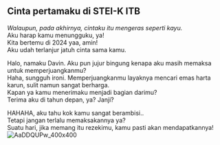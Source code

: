 ## Cinta pertamaku di STEI-K ITB
*Walaupun, pada akhirnya, cintaku itu mengeras seperti kayu.*  
Aku harap kamu menungguku, ya!  
Kita bertemu di 2024 yaa, amin!  
Aku udah terlanjur jatuh cinta sama kamu.
  
Halo, namaku Davin. Aku pun jujur bingung kenapa aku masih memaksa untuk memperjuangkanmu?  
Haha, sungguh ironi. Memperjuangkanmu layaknya mencari emas harta karun, sulit namun sangat berharga.  
Kapan ya kamu menerimaku menjadi bagian darimu?   
Terima aku di tahun depan, ya? Janji?  
  
HAHAHA, aku tahu kok kamu sangat berambisi..  
Tetapi jangan terlalu memaksakannya ya?  
Suatu hari, jika memang itu rezekimu, kamu pasti akan mendapatkannya!  
![AaDDQUPw_400x400](https://github.com/mewcurryy/squash-changes/assets/110343007/0ac7e8ee-77da-42f0-ba40-90a8f812898c)

